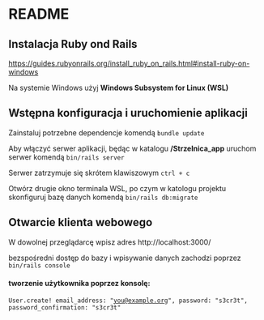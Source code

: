 # README

## Instalacja Ruby ond Rails 
https://guides.rubyonrails.org/install_ruby_on_rails.html#install-ruby-on-windows

Na systemie Windows użyj **Windows Subsystem for Linux (WSL)**

## Wstępna konfiguracja i uruchomienie aplikacji
Zainstaluj potrzebne dependencje komendą `bundle update`

Aby włączyć serwer aplikacji, będąc w katalogu **/Strzelnica_app** uruchom serwer komendą `bin/rails server`

Serwer zatrzymuje się skrótem klawiszowym `ctrl + c`

Otwórz drugie okno terminala WSL, po czym w katologu projektu skonfiguruj bazę danych komendą `bin/rails db:migrate`

## Otwarcie klienta webowego
W dowolnej przeglądarcę wpisz adres http://localhost:3000/

bezspośredni dostęp do bazy i wpisywanie danych zachodzi poprzez `bin/rails console`

#### tworzenie użytkownika poprzez konsolę:
<code>User.create! email_address: "you@example.org", password: "s3cr3t", password_confirmation: "s3cr3t" </code>